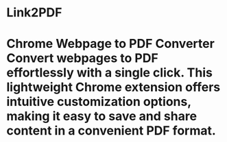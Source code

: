# Link2PDF
# Chrome Webpage to PDF Converter  Convert webpages to PDF effortlessly with a single click. This lightweight Chrome extension offers intuitive customization options, making it easy to save and share content in a convenient PDF format.
